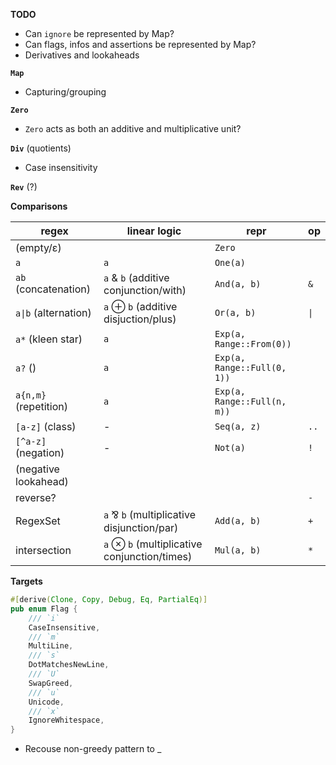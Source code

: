 **TODO**

- Can `ignore` be represented by Map?
- Can flags, infos and assertions be represented by Map?
- Derivatives and lookaheads

**`Map`**

- Capturing/grouping

**`Zero`**

- `Zero` acts as both an additive and multiplicative unit?

**`Div`** (quotients)

- Case insensitivity

**`Rev`** (?)

**Comparisons**

| regex | linear logic | repr | op |
| - | - | - | - |
| (empty/ε) | | `Zero` | |
| `a` | `a` | `One(a)` | |
| `ab` (concatenation) | `a` & `b` (additive conjunction/with) | `And(a, b)` | `&` |
| `a\|b` (alternation) | `a` ⊕ `b` (additive disjuction/plus) | `Or(a, b)` | `\|` |
| `a*` (kleen star) | `a` | `Exp(a, Range::From(0))` |
| `a?` () | `a` | `Exp(a, Range::Full(0, 1))` |
| `a{n,m}` (repetition) | `a` | `Exp(a, Range::Full(n, m))` |
| `[a-z]` (class) | - | `Seq(a, z)` | `..` |
| `[^a-z]` (negation) | - | `Not(a)` | `!` |
| (negative lookahead) | | | |
| reverse? | | | `-` |
| RegexSet | `a` ⅋ `b` (multiplicative disjunction/par) | `Add(a, b)` | `+` |
| intersection | `a` ⊗ `b` (multiplicative conjunction/times) | `Mul(a, b)` | `*` |

**Targets**

```rust
#[derive(Clone, Copy, Debug, Eq, PartialEq)]
pub enum Flag {
    /// `i`
    CaseInsensitive,
    /// `m`
    MultiLine,
    /// `s`
    DotMatchesNewLine,
    /// `U`
    SwapGreed,
    /// `u`
    Unicode,
    /// `x`
    IgnoreWhitespace,
}
```

- Recouse non-greedy pattern to _
